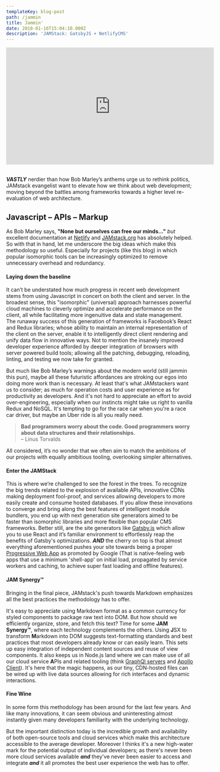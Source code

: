 ```yaml
---
templateKey: blog-post
path: /jammin
title: Jammin'
date: 2018-01-16T15:04:10.000Z
description: 'JAMStack: GatsbyJS + NetlifyCMS'
---
```

<iframe width="560" height="315" src="https://www.youtube.com/embed/RAW1wj3Lx0I?rel=0&amp;showinfo=0" frameborder="0" gesture="media" allow="encrypted-media" allowfullscreen></iframe>
<br/><br/>

**_VASTLY_** nerdier than how Bob Marley’s anthems urge us to rethink politics, JAMstack evangelist want to elevate how we think about web development; moving beyond the battles among frameworks towards a higher level re-evaluation of web architecture.  

## **J**avascript – **A**PIs – **M**arkup

As Bob Marley says, **"None but ourselves can free our minds..."** _but_ excellent documentation at [Netlify](https://www.netlify.com/blog/2017/06/06/jamstack-vs-isomorphic-server-side-rendering/) and [JAMstack.org](https://jamstack.org/) has absolutely helped. So with that in hand, let me underscore the big ideas which make this methodology so useful. Especially for projects (like this blog) in which popular isomorphic tools can be increasingly optimized to remove unnecessary overhead and redundancy. 

#### **Laying down the baseline**

It can’t be understated how much progress in recent web development stems from using Javascript in concert on both the client and server. In the broadest sense, this "isomorphic" (universal) approach harnesses powerful cloud machines to cleverly optimize and accelerate performance on the client, all while facilitating more ingenuitive data and state management. The runaway success of this generation of frameworks is Facebook’s React and Redux libraries; whose ability to maintain an internal representation of the client on the server, enable it to intelligently direct client rendering and unify data flow in innovative ways. Not to mention the insanely improved developer experience afforded by deeper integration of browsers with server powered build tools; allowing all the patching, debugging, reloading, linting, and testing we now take for granted. 

But much like Bob Marley’s warnings about the modern world (still jammin this pun), maybe all these futuristic affordances are stroking our egos into doing more work than is necessary. At least that's what JAMstackers want us to consider; as much for operation costs and user experience as for productivity as developers. And it's not hard to appreciate an effort to avoid over-engineering, especially when our instincts might take us right to vanilla Redux and NoSQL. It's tempting to go for the race car when you're a race car driver, but maybe an Uber ride is all you really need. 

> **Bad programmers worry about the code. Good programmers worry about data structures and their relationships.** 
> <br/> – Linus Torvalds

All considered, it’s no wonder that we often aim to match the ambitions of our projects with equally ambitious tooling, overlooking simpler alternatives. 

#### **Enter the JAMStack**
 

This is where we’re challenged to see the forest in the trees. To recognize the big trends related to the explosion of available APIs, innovative CDNs making deployment fool-proof, and services allowing developers to more easily create and consume hosted databases. If you allow these innovations to converge and bring along the best features of intelligent module bundlers, you end up with next generation site generators aimed to be faster than isomorphic libraries and more flexible than popular CMS frameworks. Better still, are the site generators like [Gatsby.js](https://www.gatsbyjs.org/) which allow you to use React and it’s familiar environment to effortlessly reap the benefits of Gatsby's optimizations. _**AND**_ the cherry on top is that almost everything aforementioned pushes your site towards being a proper [Progressive Web App](https://developers.google.com/web/progressive-web-apps/) as promoted by Google (That is native-feeling web apps that use a minimum 'shell-app' on initial load, propagated by service workers and caching, to achieve super fast loading and offline features).

#### **JAM Synergy™**

Bringing in the final piece, JAMstack's push towards Markdown emphasizes all the best practices the methodology has to offer. 

It's easy to appreciate using Markdown format as a common currency for styled components to package raw text into DOM. But how should we efficiently organize, store, and fetch this text? Time for some **JAM Synergy™**, where each technology complements the others. Using **J**SX to transform **M**arkdown into DOM suggests text-formatting standards and best practices that most developers already know or can easily learn. This sets up easy integration of independent content sources and reuse of view components. It also keeps us in Node.js land where we can make use of all our cloud service **A**PIs and related tooling (think [GraphQl servers](https://www.prismagraphql.com/) and [Apollo Client](https://www.apollographql.com/client)). It's here that the magic happens, as our tiny, CDN-hosted files can be wired up with live data sources allowing for rich interfaces and dynamic interactions. 

#### **Fine Wine**

In some form this methodology has been around for the last few years. And like many innovations, it can seem obvious and uninteresting almost instantly given many developers familiarity with the underlying technology. 

But the important distinction today is the incredible growth and availability of both open-source tools and cloud services which make this architecture accessible to the average developer. Moreover I thinks it's a new high-water mark for the potential output of individual developers; as there's never been more cloud services available **_and_** they've never been easier to access and integrate  **_and_** it all promotes the best user experience the web has to offer. 


